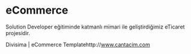 # eCommerce
Solution Developer eğitiminde katmanlı mimari ile geliştirdiğimiz eTicaret projesidir.

Divisima | eCommerce Templatehttp://www.cantacim.com
